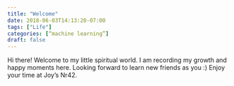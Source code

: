 ```yaml
---
title: "Welcome"
date: 2018-06-03T14:13:20-07:00
tags: ["Life"]
categories: [“machine learning”]
draft: false
---
```

Hi there! Welcome to my little spiritual world. I am recording my growth and happy moments here. Looking forward to learn new friends as you :) Enjoy your time at Joy’s Nr42.

